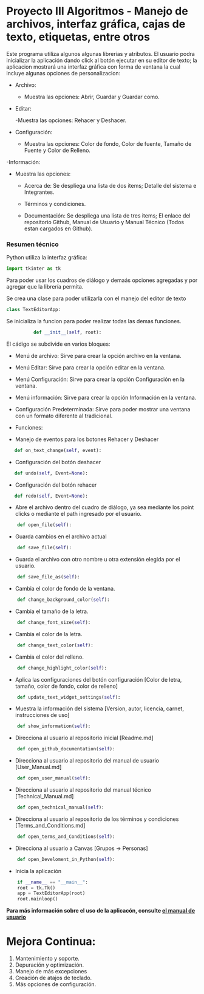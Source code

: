 # Proyecto III Algoritmos - Manejo de archivos, interfaz gráfica, cajas de texto, etiquetas, entre otros

Este programa utiliza algunos algunas librerias y atributos. El usuario podra inicializar la aplicación dando click al botón ejecutar en su editor de texto; la aplicacion mostrará una interfaz gráfica con forma de ventana la cual incluye algunas opciones de personalizacion:

  - Archivo:
    
      - Muestra las opciones: Abrir, Guardar y Guardar como.
        
  - Editar:
    
      -Muestra las opciones: Rehacer y Deshacer.
    
  - Configuración:
    
      - Muestra las opciones: Color de fondo, Color de fuente, Tamaño de Fuente y Color de Relleno.
        
  -Información:
  
  - Muestra las opciones:
    
      - Acerca de: Se despliega una lista de dos items; Detalle del sistema e Integrantes.
        
      - Términos y condiciones.
        
      - Documentación: Se despliega una lista de tres items; El enlace del repositorio Github, Manual de Usuario y Manual Técnico (Todos estan cargados en Github).

### Resumen técnico

Python utiliza la interfaz gráfica:

```python
import tkinter as tk
```

Para poder usar los cuadros de diálogo y demaás opciones agregadas y por agregar que la librería permita.

Se crea una clase para poder utilizarla con el manejo del editor de texto

```python
class TextEditorApp:
```

Se inicializa la funcion para poder realizar todas las demas funciones.

```python
          def __init__(self, root):
```
El cádigo se subdivide en varios bloques:

  - Menú de archivo: Sirve para crear la opción archivo en la ventana.
  - Menú Editar: Sirve para crear la opción editar en la ventana.
  - Menú Configuración: Sirve para crear la opción Configuración en la ventana.
  - Menú información: Sirve para crear la opción Información en la ventana.
  - Configuración Predeterminada: Sirve para poder mostrar una ventana con un formato diferente al tradicional.
  - Funciones:

- Manejo de eventos para los botones Rehacer y Deshacer
```python
   def on_text_change(self, event):
```
- Configuración del botón deshacer
```python
   def undo(self, Event=None):
```
- Configuración del botón rehacer
```python
   def redo(self, Event=None):
```
- Abre el archivo dentro del cuadro de diálogo, ya sea mediante los point clicks o mediante el path ingresado por el usuario.
```python
    def open_file(self):
```
- Guarda cambios en el archivo actual
```python
    def save_file(self):
```
- Guarda el archivo con otro nombre u otra extensión elegida por el usuario.
```python
    def save_file_as(self):
```
- Cambia el color de fondo de la ventana.
```python
    def change_background_color(self):
```
- Cambia el tamaño de la letra.
```python
    def change_font_size(self):
```
- Cambia el color de la letra.
```python
    def change_text_color(self):
```
- Cambia el color del relleno.
```python
    def change_highlight_color(self):
```
- Aplica las configuraciones del botón configuración [Color de letra, tamaño, color de fondo, color de relleno]
```python
    def update_text_widget_settings(self):
```
- Muestra la información del sistema [Version, autor, licencia, carnet, instrucciones de uso]
```python
    def show_information(self):
```
- Direcciona al usuario al repositorio inicial [Readme.md]
```python
    def open_github_documentation(self):
```
- Direcciona al usuario al repositorio del manual de usuario [User_Manual.md]
```python
    def open_user_manual(self):
```
- Direcciona al usuario al repositorio del manual técnico [Technical_Manual.md]
```python
    def open_technical_manual(self):
```
- Direcciona al usuario al repositorio de los términos y condiciones [Terms_and_Conditions.md]
```python
    def open_terms_and_Conditions(self):
```
- Direcciona al usuario a Canvas [Grupos -> Personas]
```python
    def open_Develoment_in_Python(self):
```
- Inicia la aplicación
```python
    if __name__ == "__main__":
    root = tk.Tk()
    app = TextEditorApp(root)
    root.mainloop()
```

**Para más información sobre el uso de la aplicacón, consulte [el manual de usuario](https://github.com/nelssant/Proyecto_No.III/blob/main/Technical_Manual.md)**

# Mejora Continua:

1. Mantenimiento y soporte.
2. Depuración y optimización.
3. Manejo de más excepciones
4. Creación de atajos de teclado.
5. Más opciones de configuración.
